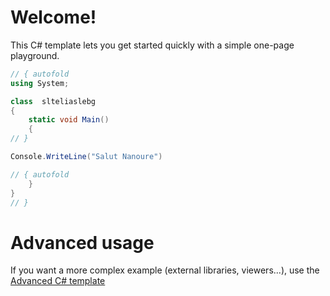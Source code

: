 # Welcome!

This C# template lets you get started quickly with a simple one-page playground.

```C# runnable
// { autofold
using System;

class  slteliaslebg 
{
    static void Main() 
    {
// }

Console.WriteLine("Salut Nanoure")

// { autofold
    }
}
// }
```

# Advanced usage

If you want a more complex example (external libraries, viewers...), use the [Advanced C# template](https://tech.io/select-repo/386)
